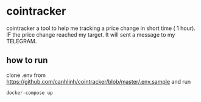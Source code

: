 # cointracker

cointracker a tool to help me tracking a price change in short time ( 1 hour). IF the price change reached my target. It will sent a message to my TELEGRAM.

## how to run

clone .env from https://github.com/canhlinh/cointracker/blob/master/.env.sample and run
```
docker-compose up
```
